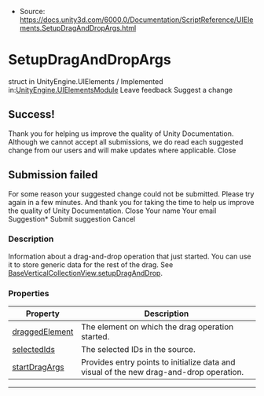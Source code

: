* Source: https://docs.unity3d.com/6000.0/Documentation/ScriptReference/UIElements.SetupDragAndDropArgs.html

# SetupDragAndDropArgs
struct in UnityEngine.UIElements
/
Implemented in:[UnityEngine.UIElementsModule](https://docs.unity3d.com/6000.0/Documentation/ScriptReference/UnityEngine.UIElementsModule.html)
Leave feedback
Suggest a change
## Success!
Thank you for helping us improve the quality of Unity Documentation. Although we cannot accept all submissions, we do read each suggested change from our users and will make updates where applicable.
Close
## Submission failed
For some reason your suggested change could not be submitted. Please <a>try again</a> in a few minutes. And thank you for taking the time to help us improve the quality of Unity Documentation.
Close
Your name Your email Suggestion* Submit suggestion
Cancel
### Description
Information about a drag-and-drop operation that just started. You can use it to store generic data for the rest of the drag. See [BaseVerticalCollectionView.setupDragAndDrop](https://docs.unity3d.com/6000.0/Documentation/ScriptReference/UIElements.BaseVerticalCollectionView-setupDragAndDrop.html). 
### Properties
Property | Description  
---|---  
[draggedElement](https://docs.unity3d.com/6000.0/Documentation/ScriptReference/UIElements.SetupDragAndDropArgs-draggedElement.html) |  The element on which the drag operation started.   
[selectedIds](https://docs.unity3d.com/6000.0/Documentation/ScriptReference/UIElements.SetupDragAndDropArgs-selectedIds.html) |  The selected IDs in the source.   
[startDragArgs](https://docs.unity3d.com/6000.0/Documentation/ScriptReference/UIElements.SetupDragAndDropArgs-startDragArgs.html) |  Provides entry points to initialize data and visual of the new drag-and-drop operation.   
* * *
